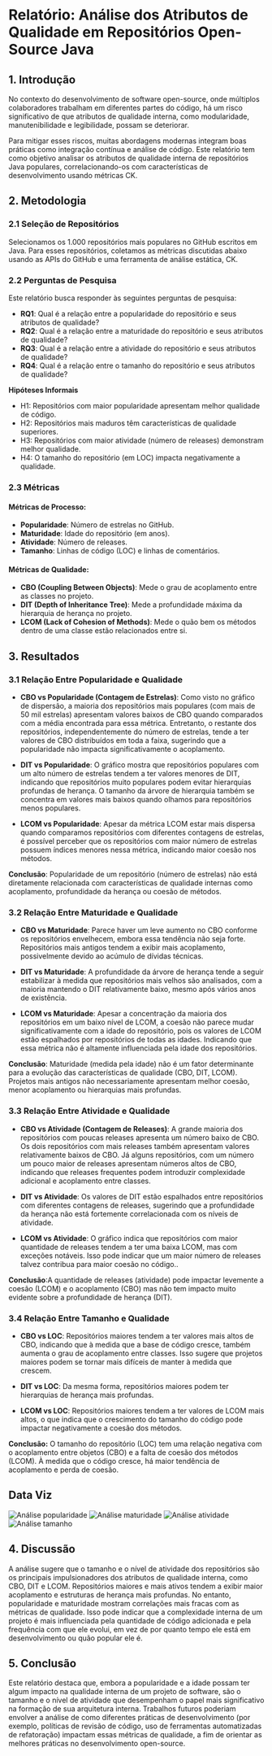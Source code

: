 # Relatório: Análise dos Atributos de Qualidade em Repositórios Open-Source Java

## 1. Introdução

No contexto do desenvolvimento de software open-source, onde múltiplos colaboradores trabalham em diferentes partes do código, há um risco significativo de que atributos de qualidade interna, como modularidade, manutenibilidade e legibilidade, possam se deteriorar.

Para mitigar esses riscos, muitas abordagens modernas integram boas práticas como integração contínua e análise de código. Este relatório tem como objetivo analisar os atributos de qualidade interna de repositórios Java populares, correlacionando-os com características de desenvolvimento usando métricas CK.

## 2. Metodologia

### 2.1 Seleção de Repositórios

Selecionamos os 1.000 repositórios mais populares no GitHub escritos em Java. Para esses repositórios, coletamos as métricas discutidas abaixo usando as APIs do GitHub e uma ferramenta de análise estática, CK.

### 2.2 Perguntas de Pesquisa

Este relatório busca responder às seguintes perguntas de pesquisa:
- **RQ1**: Qual é a relação entre a popularidade do repositório e seus atributos de qualidade?
- **RQ2**: Qual é a relação entre a maturidade do repositório e seus atributos de qualidade?
- **RQ3**: Qual é a relação entre a atividade do repositório e seus atributos de qualidade?
- **RQ4**: Qual é a relação entre o tamanho do repositório e seus atributos de qualidade?

**Hipóteses Informais**
- H1: Repositórios com maior popularidade apresentam melhor qualidade de código.
- H2: Repositórios mais maduros têm características de qualidade superiores.
- H3: Repositórios com maior atividade (número de releases) demonstram melhor qualidade.
- H4: O tamanho do repositório (em LOC) impacta negativamente a qualidade.

### 2.3 Métricas

#### Métricas de Processo:
- **Popularidade**: Número de estrelas no GitHub.
- **Maturidade**: Idade do repositório (em anos).
- **Atividade**: Número de releases.
- **Tamanho**: Linhas de código (LOC) e linhas de comentários.

#### Métricas de Qualidade:
- **CBO (Coupling Between Objects)**: Mede o grau de acoplamento entre as classes no projeto.
- **DIT (Depth of Inheritance Tree)**: Mede a profundidade máxima da hierarquia de herança no projeto.
- **LCOM (Lack of Cohesion of Methods)**: Mede o quão bem os métodos dentro de uma classe estão relacionados entre si.

## 3. Resultados

### 3.1 Relação Entre Popularidade e Qualidade

- **CBO vs Popularidade (Contagem de Estrelas)**: Como visto no gráfico de dispersão, a maioria dos repositórios mais populares (com mais de 50 mil estrelas) apresentam valores baixos de CBO quando comparados com a média encontrada para essa métrica. Entretanto, o restante dos repositórios, independentemente do número de estrelas, tende a ter valores de CBO distribuídos em toda a faixa, sugerindo que a popularidade não impacta significativamente o acoplamento.
  
- **DIT vs Popularidade**: O gráfico mostra que repositórios populares com um alto número de estrelas tendem a ter valores menores de DIT, indicando que repositórios muito populares podem evitar hierarquias profundas de herança. O tamanho da árvore de hierarquia também se concentra em valores mais baixos quando olhamos para repositórios menos populares. 

- **LCOM vs Popularidade**: Apesar da métrica LCOM estar mais dispersa quando comparamos repositórios com diferentes contagens de estrelas, é possível perceber que os repositórios com maior número de estrelas possuem índices menores nessa métrica, indicando maior coesão nos métodos.

**Conclusão**: Popularidade de um repositório (número de estrelas) não está diretamente relacionada com características de qualidade internas como acoplamento, profundidade da herança ou coesão de métodos.

### 3.2 Relação Entre Maturidade e Qualidade

- **CBO vs Maturidade**: Parece haver um leve aumento no CBO conforme os repositórios envelhecem, embora essa tendência não seja forte. Repositórios mais antigos tendem a exibir mais acoplamento, possivelmente devido ao acúmulo de dívidas técnicas.

- **DIT vs Maturidade**: A profundidade da árvore de herança tende a seguir estabilizar à medida que repositórios mais velhos são analisados, com a maioria mantendo o DIT relativamente baixo, mesmo após vários anos de existência.

- **LCOM vs Maturidade**: Apesar a concentração da maioria dos repositórios em um baixo nível de LCOM, a coesão não parece mudar significativamente com a idade do repositório, pois os valores de LCOM estão espalhados por repositórios de todas as idades. Indicando que essa métrica não é altamente influenciada pela idade dos repositórios.

**Conclusão**: Maturidade (medida pela idade) não é um fator determinante para a evolução das características de qualidade (CBO, DIT, LCOM). Projetos mais antigos não necessariamente apresentam melhor coesão, menor acoplamento ou hierarquias mais profundas.

### 3.3 Relação Entre Atividade e Qualidade

- **CBO vs Atividade (Contagem de Releases)**: A grande maioria dos repositórios com poucas releases apresenta um número baixo de CBO. Os dois repositórios com mais releases também apresentam valores relativamente baixos de CBO. Já alguns repositórios, com um número um pouco maior de releases apresentam números altos de CBO, indicando que releases frequentes podem introduzir complexidade adicional e acoplamento entre classes.

- **DIT vs Atividade**: Os valores de DIT estão espalhados entre repositórios com diferentes contagens de releases, sugerindo que a profundidade da herança não está fortemente correlacionada com os níveis de atividade.

- **LCOM vs Atividade**: O gráfico indica que repositórios com maior quantidade de releases tendem a ter uma baixa LCOM, mas com exceções notáveis. Isso pode indicar que um maior número de releases talvez contribua para maior coesão no código..

**Conclusão**:A quantidade de releases (atividade) pode impactar levemente a coesão (LCOM) e o acoplamento (CBO) mas não tem impacto muito evidente sobre a profundidade de herança (DIT).

### 3.4 Relação Entre Tamanho e Qualidade

- **CBO vs LOC**: Repositórios maiores tendem a ter valores mais altos de CBO, indicando que à medida que a base de código cresce, também aumenta o grau de acoplamento entre classes. Isso sugere que projetos maiores podem se tornar mais difíceis de manter à medida que crescem.

- **DIT vs LOC**: Da mesma forma, repositórios maiores podem ter hierarquias de herança mais profundas.

- **LCOM vs LOC**: Repositórios maiores tendem a ter valores de LCOM mais altos, o que indica que o crescimento do tamanho do código pode impactar negativamente a coesão dos métodos.

**Conclusão:** O tamanho do repositório (LOC) tem uma relação negativa com o acoplamento entre objetos (CBO) e a falta de coesão dos métodos (LCOM). À medida que o código cresce, há maior tendência de acoplamento e perda de coesão.


## Data Viz
![Análise popularidade](popularidade.png)
![Análise maturidade](maturidade.png)
![Análise atividade](atividade.png)
![Análise tamanho](tamanho.png)

## 4. Discussão

A análise sugere que o tamanho e o nível de atividade dos repositórios são os principais impulsionadores dos atributos de qualidade interna, como CBO, DIT e LCOM. Repositórios maiores e mais ativos tendem a exibir maior acoplamento e estruturas de herança mais profundas. No entanto, popularidade e maturidade mostram correlações mais fracas com as métricas de qualidade. Isso pode indicar que a complexidade interna de um projeto é mais influenciada pela quantidade de código adicionada e pela frequência com que ele evolui, em vez de por quanto tempo ele está em desenvolvimento ou quão popular ele é.

## 5. Conclusão

Este relatório destaca que, embora a popularidade e a idade possam ter algum impacto na qualidade interna de um projeto de software, são o tamanho e o nível de atividade que desempenham o papel mais significativo na formação de sua arquitetura interna. Trabalhos futuros poderiam envolver a análise de como diferentes práticas de desenvolvimento (por exemplo, políticas de revisão de código, uso de ferramentas automatizadas de refatoração) impactam essas métricas de qualidade, a fim de orientar as melhores práticas no desenvolvimento open-source.

